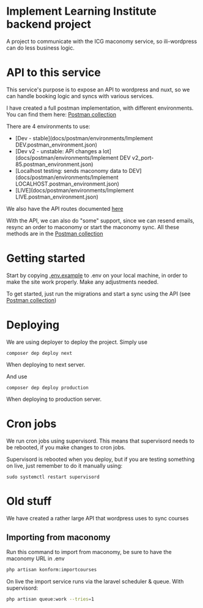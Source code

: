 # Implement Learning Institute backend project

A project to communicate with the ICG maconomy service, so ili-wordpress can do less business logic.

# API to this service
This service's purpose is to expose an API to wordpress and nuxt, so we can handle booking logic and syncs with 
various services.

I have created a full postman implementation, with different environments.
You can find them here: [Postman collection](docs/postman/ili-backend.postman_collection.json)

There are 4 environments to use:
* [Dev - stable](docs/postman/environments/Implement DEV.postman_environment.json)
* [Dev v2 - unstable: API changes a lot](docs/postman/environments/Implement DEV v2_port-85.postman_environment.json)
* [Localhost testing: sends maconomy data to DEV](docs/postman/environments/Implement LOCALHOST.postman_environment.json)
* [LIVE](docs/postman/environments/Implement LIVE.postman_environment.json)


We also have the API routes documented [here](docs/api.md)

With the API, we can also do "some" support, since we can resend emails, resync an order to maconomy or start
the maconomy sync.
All these methods are in the [Postman collection](docs/postman/ili-backend.postman_collection.json)

# Getting started

Start by copying [.env.example](.env.example) to .env on your local machine, in order to make
the site work properly. Make any adjustments needed.

To get started, just run the migrations and start a sync using the API (see 
[Postman collection](docs/postman/ili-backend.postman_collection.json))

# Deploying

We are using deployer to deploy the project.
Simply use 
```
composer dep deploy next
```
When deploying to next server.

And use 
```
composer dep deploy production
```
When deploying to production server.

# Cron jobs

We run cron jobs using supervisord.
This means that supervisord needs to be rebooted, if you make changes to cron jobs.

Supervisord is rebooted when you deploy, but if you are testing something on live, just remember to do it
manually using:
```
sudo systemctl restart supervisord
```

# Old stuff

We have created a rather large API that wordpress uses to sync courses

## Importing from maconomy
Run this command to import from maconomy, be sure to have the maconomy URL in .env
```bash
php artisan konform:importcourses
```

On live the import service runs via the laravel scheduler & queue.
With supervisord:
```bash
php artisan queue:work --tries=1
```
